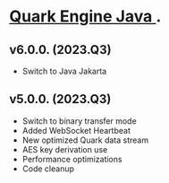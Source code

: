  
# [Quark Engine Java ](https://quark.greenscreens.ltd/).

## v6.0.0. (2023.Q3)
 - Switch to Java Jakarta

## v5.0.0. (2023.Q3)
 - Switch to binary transfer mode 
 - Added WebSocket Heartbeat
 - New optimized Quark data stream
 - AES key derivation use
 - Performance optimizations
 - Code cleanup